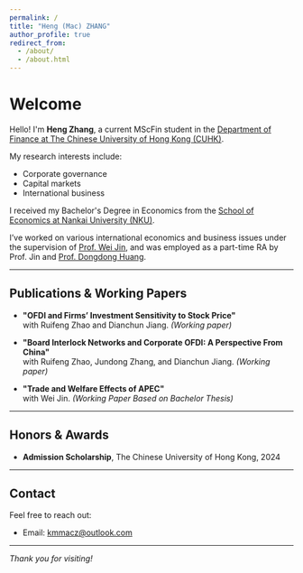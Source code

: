 ```yaml
---
permalink: /
title: "Heng (Mac) ZHANG"
author_profile: true
redirect_from:
  - /about/
  - /about.html
---
```


# Welcome

Hello! I'm **Heng Zhang**, a current MScFin student in the [Department of Finance at The Chinese University of Hong Kong (CUHK)](https://www.bschool.cuhk.edu.hk/departments/finance).

My research interests include:

- Corporate governance  
- Capital markets  
- International business  

I received my Bachelor's Degree in Economics from the [School of Economics at Nankai University (NKU)](https://economics.nankai.edu.cn).

I’ve worked on various international economics and business issues under the supervision of [Prof. Wei Jin](https://weijinsite.weebly.com), and was employed as a part-time RA by Prof. Jin and [Prof. Dongdong Huang](https://bs.nankai.edu.cn/2019/0101/c10954a513263/page.htm).

---

## Publications & Working Papers

- **"OFDI and Firms’ Investment Sensitivity to Stock Price"**  
  with Ruifeng Zhao and Dianchun Jiang. _(Working paper)_

- **"Board Interlock Networks and Corporate OFDI: A Perspective From China"**  
  with Ruifeng Zhao, Jundong Zhang, and Dianchun Jiang. _(Working paper)_

- **"Trade and Welfare Effects of APEC"**  
  with Wei Jin. _(Working Paper Based on Bachelor Thesis)_

---

## Honors & Awards

- **Admission Scholarship**, The Chinese University of Hong Kong, 2024

---

## Contact

Feel free to reach out:

- Email: kmmacz@outlook.com  
---

*Thank you for visiting!*

